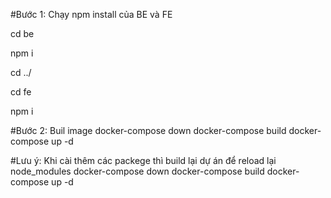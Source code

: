 #Bước 1: Chạy npm install của BE và FE

cd be

npm i

cd ../

cd fe

npm i

#Bước 2: Buil image
docker-compose down
docker-compose build
docker-compose up -d

#Lưu ý: Khi cài thêm các packege thì build lại dự án để reload lại node_modules
docker-compose down
docker-compose build
docker-compose up -d
